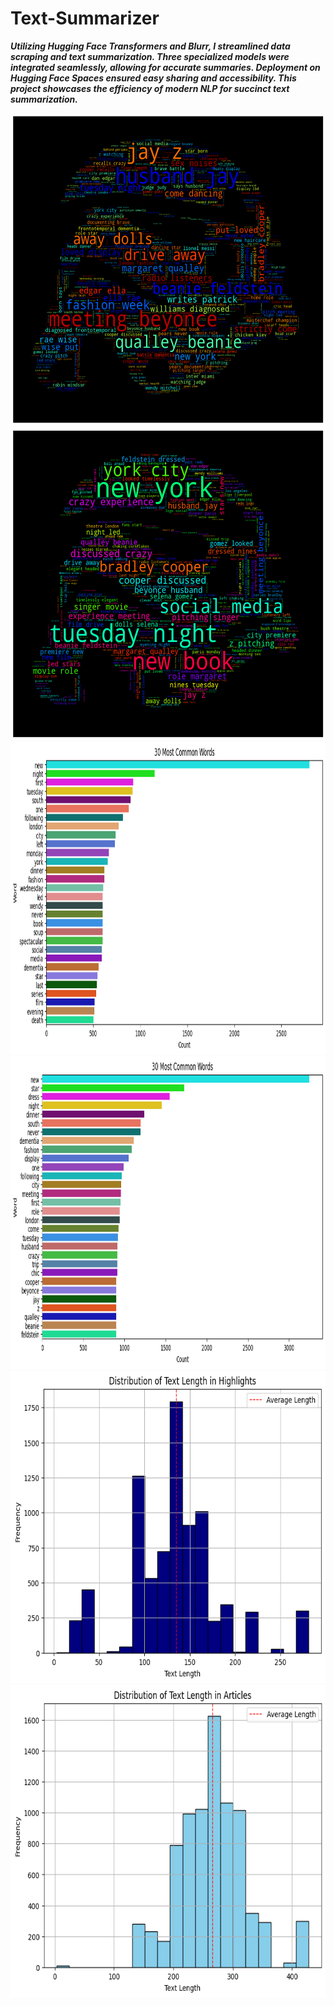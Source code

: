 # Text-Summarizer

***Utilizing Hugging Face Transformers and Blurr, I streamlined data scraping and text summarization. Three specialized models were integrated seamlessly, allowing for accurate summaries. Deployment on Hugging Face Spaces ensured easy sharing and accessibility. This project showcases the efficiency of modern NLP for succinct text summarization.***

<img src = "notebooks/article.png" width="700" height="500">



<img src = "notebooks/highlights.png" width="700" height="500">




<img src = "notebooks/highlights_words.png" width="700" height="500">




<img src = "notebooks/article_words.png" width="700" height="500">



<img src = "notebooks/highlights_len.png" width="700" height="500">



<img src = "notebooks/article_len.png" width="700" height="500">

